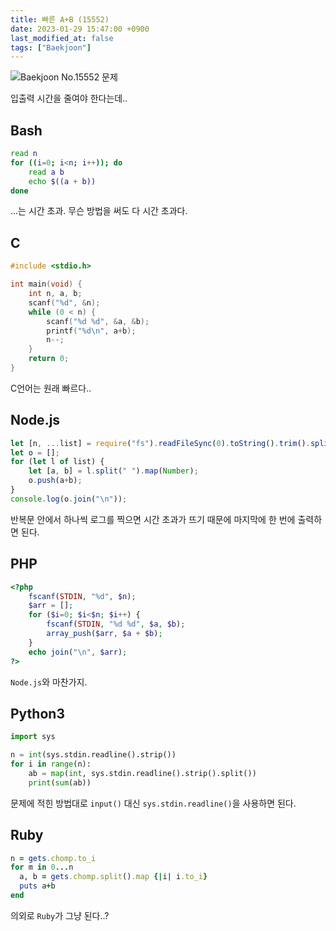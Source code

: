 ```yaml
---
title: 빠른 A+B (15552)
date: 2023-01-29 15:47:00 +0900
last_modified_at: false
tags: ["Baekjoon"]
---
```


![Baekjoon No.15552 문제](https://cdn.jsdelivr.net/gh/kimzuni/cdn/blog/baekjoon-15552.png)

입출력 시간을 줄여야 한다는데..

## Bash

```bash
read n
for ((i=0; i<n; i++)); do
	read a b
	echo $((a + b))
done
```

...는 시간 초과.
무슨 방법을 써도 다 시간 초과다.

## C

```c
#include <stdio.h>

int main(void) {
	int n, a, b;
	scanf("%d", &n);
	while (0 < n) {
		scanf("%d %d", &a, &b);
		printf("%d\n", a+b);
		n--;
	}
	return 0;
}
```

C언어는 원래 빠르다..

## Node.js

```javascript
let [n, ...list] = require("fs").readFileSync(0).toString().trim().split("\n");
let o = [];
for (let l of list) {
	let [a, b] = l.split(" ").map(Number);
	o.push(a+b);
}
console.log(o.join("\n"));
```

반복문 안에서 하나씩 로그를 찍으면 시간 초과가 뜨기 때문에 마지막에 한 번에 출력하면 된다.

## PHP

```php
<?php
	fscanf(STDIN, "%d", $n);
	$arr = [];
	for ($i=0; $i<$n; $i++) {
		fscanf(STDIN, "%d %d", $a, $b);
		array_push($arr, $a + $b);
	}
	echo join("\n", $arr);
?>
```

`Node.js`와 마찬가지.

## Python3

```python
import sys

n = int(sys.stdin.readline().strip())
for i in range(n):
    ab = map(int, sys.stdin.readline().strip().split())
    print(sum(ab))
```

문제에 적힌 방법대로 `input()` 대신 `sys.stdin.readline()`을 사용하면 된다.

## Ruby

```ruby
n = gets.chomp.to_i
for m in 0...n
  a, b = gets.chomp.split().map {|i| i.to_i}
  puts a+b
end
```

의외로 `Ruby`가 그냥 된다..?
